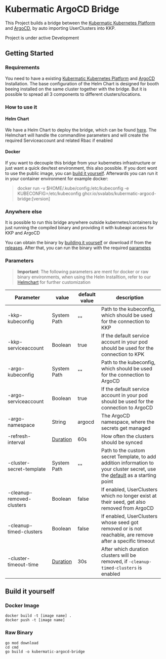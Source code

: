 # Kubermatic ArgoCD Bridge

This Project builds a bridge between
the [Kubermatic Kubernetes Platform](https://www.kubermatic.com/products/kubermatic-kubernetes-platform/)
and [ArgoCD](https://argo-cd.readthedocs.io/en/stable/), by auto importing UserClusters into KKP.

Project is under active Development

## Getting Started

### Requirements

You need to have a
existing [Kubermatic Kubernetes Platform](https://www.kubermatic.com/products/kubermatic-kubernetes-platform/)
and [ArgoCD](https://argo-cd.readthedocs.io/en/stable/) Installation.
The base configuration of the Helm Chart is designed for booth beeing installed on the same cluster together with the
bridge. But it is possible to spread all 3 components to different clusters/locations.

### How to use it

#### Helm Chart

We have a Helm Chart to deploy the bridge, which can be found [here](https://github.com/svalabs/kubermatic-argocd-bridge/blob/main/chart/README.md). The Helmchart will handle the commandline parameters and will create the required Serviceaccount and related Rbac if enabled

#### Docker

If you want to decouple this bridge from your kubernetes infrastructure or just want a quick dev/test environment, this also possible.
If you dont wont to use the public image, you can [build it yourself](#docker-image). Afterwards you can run it in your container environment for example docker:

> docker run -v $HOME/.kube/config:/etc/kubeconfig -e KUBECONFIG=/etc/kubeconfig ghcr.io/svalabs/kubermatic-argocd-bridge:[version]


### Anywhere else

It is possible to run this bridge anywhere outside kubernetes/containers by just running the compiled binary and
providing it with kubeapi access for KKP and ArgoCD

You can obtain the binary by [building it yourself](#raw-binary) or download if from the [releases](https://github.com/svalabs/kubermatic-argocd-bridge/releases).
After that, you can run the binary with the required [parametes](#parameters)

### Parameters

> **Important**: The following parameters are ment for docker or raw binary environments, when using the Helm
> Installtion, refer to our [Helmchart](https://github.com/svalabs/kubermatic-argocd-bridge/blob/main/chart/README.md) for
> further customization

| Parameter                 | value                                                           | default value | description                                                                                                                                                                                                                   |
|---------------------------|-----------------------------------------------------------------|---------------|-------------------------------------------------------------------------------------------------------------------------------------------------------------------------------------------------------------------------------|
| -kkp-kubeconfig           | System Path                                                     | ""            | Path to the kubeconfig, which should be used for the connection to KKP                                                                                                                                                        | 
| -kkp-serviceaccount       | Boolean                                                         | true          | If the default service account in your pod should be used for the connection to KPK                                                                                                                                           | 
| -argo-kubeconfig          | System Path                                                     | ""            | Path to the kubeconfig, which should be used for the connection to ArgoCD                                                                                                                                                     | 
| -argo-serviceaccount      | Boolean                                                         | true          | If the default service account in your pod should be used for the connection to ArgoCD                                                                                                                                        | 
| -argo-namespace           | String                                                          | argocd        | The ArgoCD namespace, where the secrets get managed                                                                                                                                                                           | 
| -refresh-interval         | [Duration](https://pkg.go.dev/maze.io/x/duration#ParseDuration) | 60s           | How often the clusters should be synced                                                                                                                                                                                       | 
| -cluster-secret-template  | System Path                                                     | ""            | Path to the custom secret Template, to add addition information to your cluster secret, use the [default](https://github.com/svalabs/kubermatic-argocd-bridge/blob/main/cmd/template/cluster-secret.yaml) as a starting point |
| -cleanup-removed-clusters | Boolean                                                         | false         | If enabled, UserClusters which no longer exist at their seed, get also removed from ArgoCD                                                                                                                                    |
| -cleanup-timed-clusters   | Boolean                                                         | false         | If enabled, UserClusters whose seed got removed or is not reachable, are remove after a specific timeout                                                                                                                      |                                                                                                                     |
| -cluster-timeout-time     | [Duration](https://pkg.go.dev/maze.io/x/duration#ParseDuration) | 30s           | After which duration clusters will be removed, if `-cleanup-timed-clusters` is enabled                                                                                                                                        |                                                                                                                     |

## Build it yourself

### Docker Image

```
docker build -t [image name] .
docker push -t [image name]
```

### Raw Binary
```
go mod download
cd cmd
go build -o kubermatic-argocd-bridge
```


